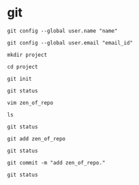 # git 

```
git config --global user.name "name"
```

```
git config --global user.email "email_id"
```

```
mkdir project
```

```
cd project
```

```
git init
```

```
git status
```

```
vim zen_of_repo
```

```
ls
```

```
git status
```

```
git add zen_of_repo
```

```
git status
```

```
git commit -m "add zen_of_repo."
```

```
git status
```









